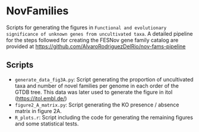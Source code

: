 # NovFamilies
Scripts for generating the figures in `Functional and evolutionary significance of unknown genes from uncultivated taxa`.  A detailed pipeline for the steps followed for creating the FESNov gene family catalog are provided at https://github.com/AlvaroRodriguezDelRio/nov-fams-pipeline 

## Scripts

- ``generate_data_fig3A.py``: Script generating the proportion of uncultivated taxa and number of novel families per genome in each order of the GTDB tree. This data was later used to generate the figure in itol (https://itol.embl.de/) 
- ``figure2_A_matrix.py``: Script generating the KO presence / absence matrix in figure 2A.
- ``R_plots.r``: Script including the code for generating the remaining figures and some statistical tests. 


